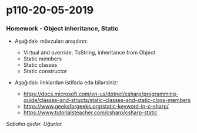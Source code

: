 # p110-20-05-2019

### Homework - Object inheritance, Static
- Aşağıdakı mövzuları araşdırın:
  - Virtual and override, ToString, inheritance from Object
  - Static members
  - Static classes
  - Static constructor
  
- Aşağıdakı linklərdən istifadə edə bilərsiniz:
  - https://docs.microsoft.com/en-us/dotnet/csharp/programming-guide/classes-and-structs/static-classes-and-static-class-members
  - https://www.geeksforgeeks.org/static-keyword-in-c-sharp/
  - https://www.tutorialsteacher.com/csharp/csharp-static
  
*Sabaha qədər. Uğurlar.*

